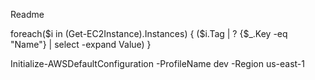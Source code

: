 Readme

foreach($i in (Get-EC2Instance).Instances) { ($i.Tag | ? {$_.Key -eq "Name"} | select -expand Value) }

 Initialize-AWSDefaultConfiguration -ProfileName dev -Region us-east-1
